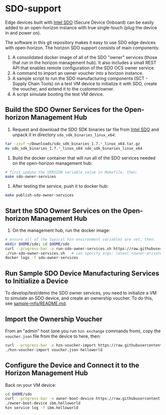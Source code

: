 # SDO-support

Edge devices built with [Intel SDO](https://software.intel.com/en-us/secure-device-onboard) (Secure Device Onboard) can be easily added to an open-horizon instance with true single-touch (plug the device in and power on).

The software in this git repository makes it easy to use SDO edge devices with open-horizon. The horizon SDO support consists of main components:

1. A consolidated docker image of all of the SDO "owner" services (those that run in the horizon management hub). It also includes a small REST API that enables remote configuration of the SDO OCS owner service.
1. A command to import an owner voucher into a horizon instance.
1. A sample script to run the SDO manufacturing components (SCT - Supply Chain Tools) on a test VM device to initialize it with SDO, create the voucher, and extend it to the customer/owner.
1. A script simulate booting the test VM device.

## Build the SDO Owner Services for the Open-horizon Management Hub

1. Request and download the SDO SDK binaries tar file from [Intel SDO](https://software.intel.com/en-us/secure-device-onboard) and unpack it in directory `sdo_sdk_binaries_linux_x64`:

  ```bash
  tar -zxvf ~/Downloads/sdo_sdk_binaries_1.7.*_linux_x64.tar.gz
  mv sdo_sdk_binaries_1.7.*_linux_x64 sdo_sdk_binaries_linux_x64
  ```

1. Build the docker container that will run all of the SDO services needed on the open-horizon management hub:

  ```bash
  # first update the VERSION variable value in Makefile, then:
  make sdo-owner-services
  ```

1. After testing the service, push it to docker hub:

  ```bash
  make publish-sdo-owner-services
  ```

## Start the SDO Owner Services on the Open-horizon Management Hub

1. On the management hub, run the docker image:

  ```bash
  # ensure all of the typical hzn environment variables are set, then:
  mkdir $HOME/sdo; cd $HOME/sdo
  curl --progress-bar -o run-sdo-owner-services.sh https://raw.githubusercontent.com/open-horizon/SDO-support/master/docker/run-sdo-owner-services.sh
  ./run-sdo-owner-services.sh   # can specify args: latest <owner-private-key-file>
  docker logs -f sdo-owner-services
  ```

## Run Sample SDO Device Manufacturing Services to Initialize a Device

To develop/test/demo the SDO owner services, you need to initialize a VM to simulate an SDO device, and create an ownership voucher. To do this, see [sample-mfg/README.md](sample-mfg/README.md).

## Import the Ownership Voucher

From an "admin" host (one you run `hzn exchange` commands from), copy the `voucher.json` file from the device to here, then:

```bash
curl --progress-bar -o hzn-voucher-import https://raw.githubusercontent.com/open-horizon/SDO-support/master/tools/hzn-voucher-import
./hzn-voucher-import voucher.json helloworld
```

## Configure the Device and Connect it to the Horizon Management Hub

Back on your VM device:

```bash
cd $HOME/sdo
curl --progress-bar -o owner-boot-device https://raw.githubusercontent.com/open-horizon/SDO-support/master/tools/owner-boot-device
./owner-boot-device ibm.helloworld
hzn service log -f ibm.helloworld
```
